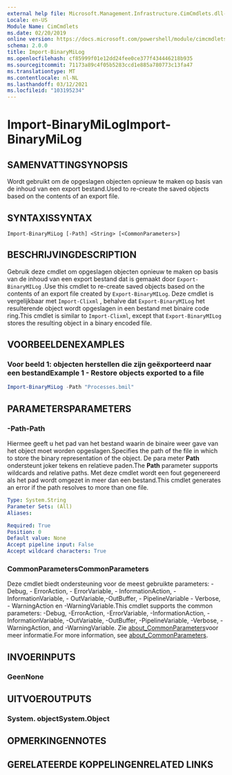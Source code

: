 ```yaml
---
external help file: Microsoft.Management.Infrastructure.CimCmdlets.dll-Help.xml
Locale: en-US
Module Name: CimCmdlets
ms.date: 02/20/2019
online version: https://docs.microsoft.com/powershell/module/cimcmdlets/import-binarymilog?view=powershell-7.2&WT.mc_id=ps-gethelp
schema: 2.0.0
title: Import-BinaryMiLog
ms.openlocfilehash: cf85999f01e12dd24fee0ce377f434446218b935
ms.sourcegitcommit: 71173a89c4f05b5283ccd1e885a780773c13fa47
ms.translationtype: MT
ms.contentlocale: nl-NL
ms.lasthandoff: 03/12/2021
ms.locfileid: "103195234"
---
```

# <span data-ttu-id="95edd-102">Import-BinaryMiLog</span><span class="sxs-lookup"><span data-stu-id="95edd-102">Import-BinaryMiLog</span></span>

## <span data-ttu-id="95edd-103">SAMENVATTING</span><span class="sxs-lookup"><span data-stu-id="95edd-103">SYNOPSIS</span></span>
<span data-ttu-id="95edd-104">Wordt gebruikt om de opgeslagen objecten opnieuw te maken op basis van de inhoud van een export bestand.</span><span class="sxs-lookup"><span data-stu-id="95edd-104">Used to re-create the saved objects based on the contents of an export file.</span></span>

## <span data-ttu-id="95edd-105">SYNTAXIS</span><span class="sxs-lookup"><span data-stu-id="95edd-105">SYNTAX</span></span>

```
Import-BinaryMiLog [-Path] <String> [<CommonParameters>]
```

## <span data-ttu-id="95edd-106">BESCHRIJVING</span><span class="sxs-lookup"><span data-stu-id="95edd-106">DESCRIPTION</span></span>

<span data-ttu-id="95edd-107">Gebruik deze cmdlet om opgeslagen objecten opnieuw te maken op basis van de inhoud van een export bestand dat is gemaakt door `Export-BinaryMILog` .</span><span class="sxs-lookup"><span data-stu-id="95edd-107">Use this cmdlet to re-create saved objects based on the contents of an export file created by `Export-BinaryMILog`.</span></span> <span data-ttu-id="95edd-108">Deze cmdlet is vergelijkbaar met `Import-Clixml` , behalve dat `Export-BinaryMILog` het resulterende object wordt opgeslagen in een bestand met binaire code ring.</span><span class="sxs-lookup"><span data-stu-id="95edd-108">This cmdlet is similar to `Import-Clixml`, except that `Export-BinaryMILog` stores the resulting object in a binary encoded file.</span></span>

## <span data-ttu-id="95edd-109">VOORBEELDEN</span><span class="sxs-lookup"><span data-stu-id="95edd-109">EXAMPLES</span></span>

### <span data-ttu-id="95edd-110">Voor beeld 1: objecten herstellen die zijn geëxporteerd naar een bestand</span><span class="sxs-lookup"><span data-stu-id="95edd-110">Example 1 - Restore objects exported to a file</span></span>

```powershell
Import-BinaryMiLog -Path "Processes.bmil"
```

## <span data-ttu-id="95edd-111">PARAMETERS</span><span class="sxs-lookup"><span data-stu-id="95edd-111">PARAMETERS</span></span>

### <span data-ttu-id="95edd-112">-Path</span><span class="sxs-lookup"><span data-stu-id="95edd-112">-Path</span></span>

<span data-ttu-id="95edd-113">Hiermee geeft u het pad van het bestand waarin de binaire weer gave van het object moet worden opgeslagen.</span><span class="sxs-lookup"><span data-stu-id="95edd-113">Specifies the path of the file in which to store the binary representation of the object.</span></span> <span data-ttu-id="95edd-114">De para meter **Path** ondersteunt joker tekens en relatieve paden.</span><span class="sxs-lookup"><span data-stu-id="95edd-114">The **Path** parameter supports wildcards and relative paths.</span></span> <span data-ttu-id="95edd-115">Met deze cmdlet wordt een fout gegenereerd als het pad wordt omgezet in meer dan een bestand.</span><span class="sxs-lookup"><span data-stu-id="95edd-115">This cmdlet generates an error if the path resolves to more than one file.</span></span>

```yaml
Type: System.String
Parameter Sets: (All)
Aliases:

Required: True
Position: 0
Default value: None
Accept pipeline input: False
Accept wildcard characters: True
```

### <span data-ttu-id="95edd-116">CommonParameters</span><span class="sxs-lookup"><span data-stu-id="95edd-116">CommonParameters</span></span>
<span data-ttu-id="95edd-117">Deze cmdlet biedt ondersteuning voor de meest gebruikte parameters: -Debug, - ErrorAction, - ErrorVariable, - InformationAction, -InformationVariable, - OutVariable,-OutBuffer, - PipelineVariable - Verbose, - WarningAction en -WarningVariable.</span><span class="sxs-lookup"><span data-stu-id="95edd-117">This cmdlet supports the common parameters: -Debug, -ErrorAction, -ErrorVariable, -InformationAction, -InformationVariable, -OutVariable, -OutBuffer, -PipelineVariable, -Verbose, -WarningAction, and -WarningVariable.</span></span> <span data-ttu-id="95edd-118">Zie [about_CommonParameters](https://go.microsoft.com/fwlink/?LinkID=113216)voor meer informatie.</span><span class="sxs-lookup"><span data-stu-id="95edd-118">For more information, see [about_CommonParameters](https://go.microsoft.com/fwlink/?LinkID=113216).</span></span>

## <span data-ttu-id="95edd-119">INVOER</span><span class="sxs-lookup"><span data-stu-id="95edd-119">INPUTS</span></span>

### <span data-ttu-id="95edd-120">Geen</span><span class="sxs-lookup"><span data-stu-id="95edd-120">None</span></span>

## <span data-ttu-id="95edd-121">UITVOER</span><span class="sxs-lookup"><span data-stu-id="95edd-121">OUTPUTS</span></span>

### <span data-ttu-id="95edd-122">System. object</span><span class="sxs-lookup"><span data-stu-id="95edd-122">System.Object</span></span>

## <span data-ttu-id="95edd-123">OPMERKINGEN</span><span class="sxs-lookup"><span data-stu-id="95edd-123">NOTES</span></span>

## <span data-ttu-id="95edd-124">GERELATEERDE KOPPELINGEN</span><span class="sxs-lookup"><span data-stu-id="95edd-124">RELATED LINKS</span></span>
